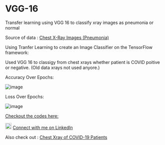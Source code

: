 # VGG-16
Transfer learning using VGG 16 to classify xray images as pneumonia or normal

Source of data : [Chest X-Ray Images (Pneumonia)](https://www.kaggle.com/paultimothymooney/chest-xray-pneumonia)

Using Tranfer Learning to create an Image Classifier on the TensorFlow framework:

Used VGG 16 to classigy from chest xrays whether patient is COVID poitive or negative. 
(Old data xrays not used anyore.)


Accuracy Over Epochs:

![image](https://user-images.githubusercontent.com/10369716/123643245-d0a6d380-d841-11eb-8038-d5f069e2325f.png)


Loss Over Epochs:

![image](https://user-images.githubusercontent.com/10369716/123643193-c389e480-d841-11eb-9132-3f13cb482761.png)


[Checkout the codes here:](https://github.com/NagarajaN-Nethi/VGG-16/blob/master/VGG_16.ipynb)

<img src="https://user-images.githubusercontent.com/10369716/123642142-96890200-d840-11eb-88bb-65b524f06b81.png" alt="drawing" width="20"/> [Connect with me on LinkedIn](https://www.linkedin.com/in/nagarajan-nethi/)

Also check out : [Chest Xray of COVID-19 Patients](https://github.com/NagarajaN-Nethi/Chest-Xray-COVID-19)
